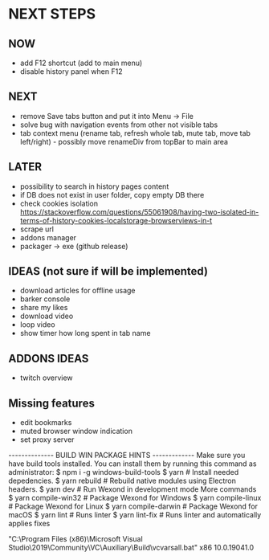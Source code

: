 # NEXT STEPS

## NOW
* add F12 shortcut (add to main menu)
* disable history panel when F12

## NEXT
* remove Save tabs button and put it into Menu -> File
* solve bug with navigation events from other not visible tabs
* tab context menu (rename tab, refresh whole tab, mute tab, move tab left/right) - possibly move renameDiv from topBar to main area

## LATER
* possibility to search in history pages content
* if DB does not exist in user folder, copy empty DB there
* check cookies isolation https://stackoverflow.com/questions/55061908/having-two-isolated-in-terms-of-history-cookies-localstorage-browserviews-in-t
* scrape url
* addons manager
* packager → exe (github release)

## IDEAS (not sure if will be implemented)
* download articles for offline usage
* barker console
* share my likes
* download video
* loop video
* show timer how long spent in tab name

## ADDONS IDEAS
* twitch overview

## Missing features
* edit bookmarks
* muted browser window indication
* set proxy server

-------------- BUILD WIN PACKAGE HINTS -------------
Make sure you have build tools installed. You can install them by running this command as administrator:
$ npm i -g windows-build-tools
$ yarn # Install needed depedencies.
$ yarn rebuild # Rebuild native modules using Electron headers.
$ yarn dev # Run Wexond in development mode
More commands
$ yarn compile-win32 # Package Wexond for Windows
$ yarn compile-linux # Package Wexond for Linux
$ yarn compile-darwin # Package Wexond for macOS
$ yarn lint # Runs linter
$ yarn lint-fix # Runs linter and automatically applies fixes


"C:\Program Files (x86)\Microsoft Visual Studio\2019\Community\VC\Auxiliary\Build\vcvarsall.bat" x86 10.0.19041.0
